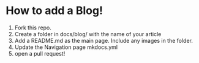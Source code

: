 # How to add a Blog!

1. Fork this repo.
2. Create a folder in docs/blog/ with the name of your article
3. Add a README.md as the main page. Include any images in the folder. 
4. Update the Navigation page mkdocs.yml
5. open a pull request!